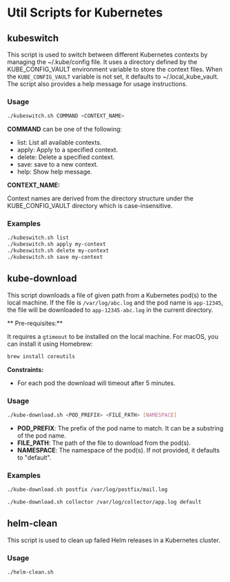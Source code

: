 # Util Scripts for Kubernetes

## kubeswitch
This script is used to switch between different Kubernetes contexts by managing the ~/.kube/config file.
It uses a directory defined by the KUBE_CONFIG_VAULT environment variable to store the context files.
When the `KUBE_CONFIG_VAULT` variable is not set, it defaults to ~/.local_kube_vault.
The script also provides a help message for usage instructions.

### Usage

```bash
./kubeswitch.sh COMMAND <CONTEXT_NAME>
```
**COMMAND** can be one of the following:

-   list: List all available contexts.
-   apply: Apply to a specified context.
-   delete: Delete a specified context.
-   save: save to a new context.
-   help: Show help message.

**CONTEXT_NAME:**

Context names are derived from the directory structure under the KUBE_CONFIG_VAULT directory which is case-insensitive. 

### Examples

```bash
./kubeswitch.sh list
./kubeswitch.sh apply my-context
./kubeswitch.sh delete my-context
./kubeswitch.sh save my-context
```

## kube-download

This script downloads a file of given path from a Kubernetes pod(s) to the local machine.
If the file is `/var/log/abc.log` and the pod name is `app-12345`, the file will be downloaded to `app-12345-abc.log` in the current directory.

** Pre-requisites:**

It requires a `gtimeout` to be installed on the local machine. For macOS, you can install it using Homebrew:
```bash
brew install coreutils
```

**Constraints:**

- For each pod the download will timeout after 5 minutes.

### Usage

```bash
./kube-download.sh <POD_PREFIX> <FILE_PATH> [NAMESPACE]
```

- **POD_PREFIX**: The prefix of the pod name to match. It can be a substring of the pod name.
- **FILE_PATH**: The path of the file to download from the pod(s).
- **NAMESPACE**: The namespace of the pod(s). If not provided, it defaults to "default".

### Examples

```bash
./kube-download.sh postfix /var/log/postfix/mail.log
```

```bash
./kube-download.sh collector /var/log/collector/app.log default
```

## helm-clean

This script is used to clean up failed Helm releases in a Kubernetes cluster.

### Usage

```bash
./helm-clean.sh
```